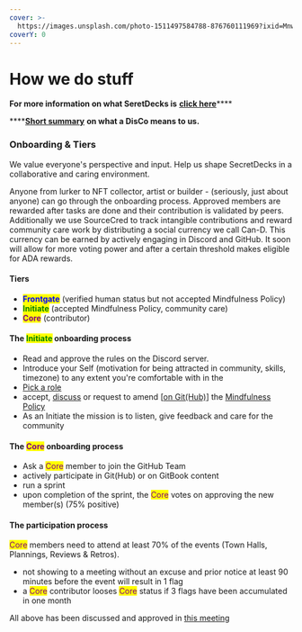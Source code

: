 ```yaml
---
cover: >-
  https://images.unsplash.com/photo-1511497584788-876760111969?ixid=MnwxMjA3fDB8MHxwaG90by1wYWdlfHx8fGVufDB8fHx8&ixlib=rb-1.2.1&auto=format&fit=crop&w=3432&q=80
coverY: 0
---
```


# How we do stuff

**For more information on what SeretDecks is** [**click here**](https://secretdecks.gitbook.io/arcana/introduction/who-and-what-is-secretdecks#what-is-secretdecks)****

****[**Short summary**](https://secretdecks.gitbook.io/arcana/introduction/who-and-what-is-secretdecks#what-is-a-disco) **on what a DisCo means to us.**

### **Onboarding & Tiers**

We value everyone's perspective and input. Help us shape SecretDecks in a collaborative and caring environment.

Anyone from lurker to NFT collector, artist or builder - (seriously, just about anyone) can go through the onboarding process. Approved members are rewarded after tasks are done and their contribution is validated by peers. Additionally we use SourceCred to track intangible contributions and reward community care work by distributing a social currency we call Can-D. This currency can be earned by actively engaging in Discord and GitHub. It soon will allow for more voting power and after a certain threshold makes eligible for ADA rewards.

#### Tiers

* <mark style="color:blue;">**Frontgate**</mark> (verified human status but not accepted Mindfulness Policy)
* <mark style="color:green;">**Initiate**</mark> (accepted Mindfulness Policy, community care)
* <mark style="color:purple;">**Core**</mark> (contributor)

#### The <mark style="color:green;">Initiate</mark> onboarding process

* Read and approve the rules on the Discord server.
* Introduce your Self (motivation for being attracted in community, skills, timezone) to any extent you're comfortable with in the&#x20;
* [Pick a role](https://discord.com/channels/839844883124584478/839844883124584480/847795754927652865)
* accept, [discuss](https://github.com/SecretDecks/Documentation/issues/10) or request to amend \[[on Git(Hub)](https://github.com/DanM3rcurius/Documentation/blob/main/Mindfulness-Policy.md)] the [Mindfulness Policy](https://secretdecks.gitbook.io/arcana/introduction/mindfulness-policy)&#x20;
* As an Initiate the mission is to listen, give feedback and care for the community&#x20;

#### The <mark style="color:purple;">Core</mark> onboarding process

* Ask a <mark style="color:purple;">Core</mark> member to join the GitHub Team
* actively participate in Git(Hub) or on GitBook content
* run a sprint
* upon completion of the sprint, the <mark style="color:purple;">Core</mark> votes on approving the new member(s) (75% positive)

#### The participation process

<mark style="color:purple;">Core</mark> members need to attend at least 70% of the events (Town Halls, Plannings, Reviews & Retros).

* not showing to a meeting without an excuse and prior notice at least 90 minutes before the event will result in 1 flag
* a <mark style="color:purple;">Core</mark> contributor looses <mark style="color:purple;">Core</mark> status if 3 flags have been accumulated in one month

All above has been discussed and approved in [this meeting](https://github.com/SecretDecks/Documentation/issues/136)
